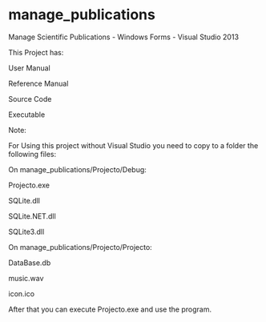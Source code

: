 manage_publications
===================

Manage Scientific Publications - Windows Forms - Visual Studio 2013

This Project has:

User Manual

Reference Manual

Source Code

Executable

Note:

For Using this project without Visual Studio you need to copy to a folder the following files:

On manage_publications/Projecto/Debug:

Projecto.exe

SQLite.dll

SQLite.NET.dll

SQLite3.dll

On manage_publications/Projecto/Projecto:

DataBase.db

music.wav

icon.ico


After that you can execute Projecto.exe and use the program. 
